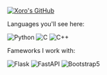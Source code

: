 [![Xoro's GitHub](https://github-readme-stats.vercel.app/api?username=Xoro-1337&count_private=true&hide=issues&show_icons=true)](https://github.com/Xoro-1337/)


Languages you'll see here:

![Python](https://img.shields.io/badge/python-3670A0?style=for-the-badge&logo=python&logoColor=ffdd54)
![C](https://img.shields.io/badge/c-%2300599C.svg?style=for-the-badge&logo=c&logoColor=white)
![C++](https://img.shields.io/badge/c++-%2300599C.svg?style=for-the-badge&logo=c%2B%2B&logoColor=white)

Fameworks I work with:

![Flask](https://img.shields.io/badge/flask-%2300599C.svg?style=for-the-badge&logo=flask&logoColor=white)
![FastAPI](https://img.shields.io/badge/fastapi-%2300599C.svg?style=for-the-badge&logo=fastapi&logoColor=white)
![Bootstrap5](https://img.shields.io/badge/bootstrap5-%2300599C.svg?style=for-the-badge&logo=bootstrap&logoColor=white)
